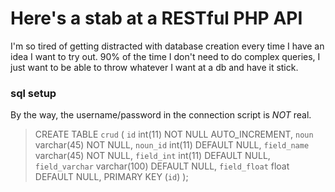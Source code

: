 Here's a stab at a RESTful PHP API
==================================

I'm so tired of getting distracted with database creation every time I have an idea I want to try out.  90% of the time I don't need to do complex queries, I just want to be able to throw whatever I want at a db and have it stick.

### sql setup

By the way, the username/password in the connection script is *NOT* real.

>CREATE TABLE `crud` (
>  `id` int(11) NOT NULL AUTO_INCREMENT,
>  `noun` varchar(45) NOT NULL,
>  `noun_id` int(11) DEFAULT NULL,
>  `field_name` varchar(45) NOT NULL,
>  `field_int` int(11) DEFAULT NULL,
>  `field_varchar` varchar(100) DEFAULT NULL,
>  `field_float` float DEFAULT NULL,
>  PRIMARY KEY (`id`)
>);